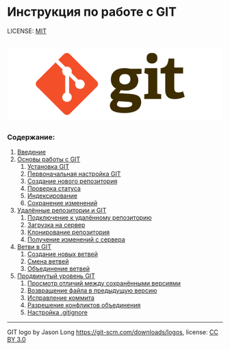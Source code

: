 # Инструкция по работе с GIT

LICENSE: [MIT](./license.md)

![logo](./logo.png)
---
### Содержание:
1. [Введение](./01.md)
2. [Основы работы с GIT](./02/md)
    1. [Установка GIT](./02_1.md)
    2. [Первоначальная настройка GIT](./02_2.md)
    3. [Создание нового репозитория](./02_3.md)
    4. [Проверка статуса](./02_4.md)
    5. [Индексирование ](./02_5.md)
    6. [Сохранение изменений](./02_6.md)
3. [Удалённые репозитории и GIT](./03.md)
    1. [Подключение к удалённому репозиторию](./03_1.md)
    2. [Загрузка на сервер](./03_2.md)
    3. [Клонирование репозитория](./03_3.md)
    4. [Получение изменений с сервера](./03_4.md)
4. [Ветви в GIT](./04.md)
    1. [Создание новых ветвей](./04_1.md)
    2. [Смена ветвей](./04_2.md)
    3. [Объединение ветвей](./04_3.md)
5. [Продвинутый уровень GIT](./05.md)
    1. [Просмотр отличий между сохранёнными версиями](./05_1.md)
    2. [Возвращение файла в предыдущую версию]()
    3. [Исправление коммита]()
    4. [Разрешение конфликтов объединения]()
    5. [Настройка .gitignore]()




---

GIT logo by Jason Long https://git-scm.com/downloads/logos, license: [CC BY 3.0](https://creativecommons.org/licenses/by/3.0/)